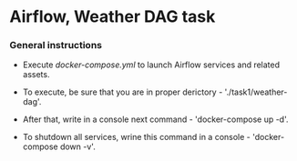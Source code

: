 # Airflow, Weather DAG task

### General instructions
- Execute *docker-compose.yml* to launch Airflow services and related assets.
- To execute, be sure that you are in proper derictory - './task1/weather-dag'.

- After that, write in a console next command - 'docker-compose up -d'.
- To shutdown all services, wrine this command in a console - 'docker-compose down -v'.
